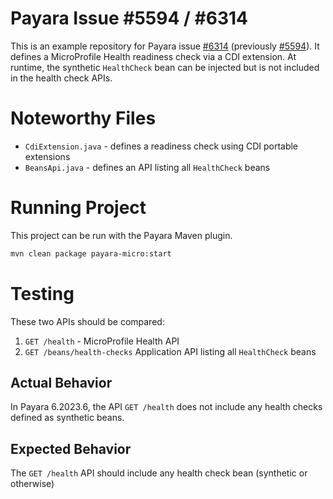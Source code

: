 # Payara Issue #5594 / #6314
This is an example repository for Payara issue [#6314](https://github.com/payara/Payara/issues/6314) (previously [#5594](https://github.com/payara/Payara/issues/5594)). It defines a MicroProfile Health readiness check via a CDI extension. At runtime, the synthetic `HealthCheck` bean can be injected but is not included in the health check APIs.

# Noteworthy Files
* `CdiExtension.java` - defines a readiness check using CDI portable extensions
* `BeansApi.java` - defines an API listing all `HealthCheck` beans

# Running Project
This project can be run with the Payara Maven plugin.
```bash
mvn clean package payara-micro:start
```

# Testing
These two APIs should be compared:
1. `GET /health` - MicroProfile Health API
1. `GET /beans/health-checks` Application API listing all `HealthCheck` beans

## Actual Behavior
In Payara 6.2023.6, the API `GET /health` does not include any health checks defined as synthetic beans.

## Expected Behavior
The `GET /health` API should include any health check bean (synthetic or otherwise)